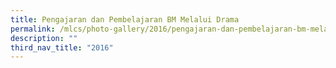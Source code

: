 ```yaml
---
title: Pengajaran dan Pembelajaran BM Melalui Drama
permalink: /mlcs/photo-gallery/2016/pengajaran-dan-pembelajaran-bm-melalui-drama/
description: ""
third_nav_title: "2016"
---
```

